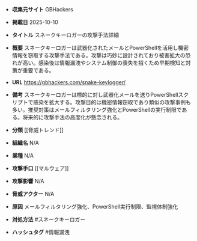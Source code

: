 - **収集元サイト**
GBHackers

- **掲載日**
2025-10-10

- **タイトル**
スネークキーロガーの攻撃手法詳細

- **概要**
スネークキーロガーは武器化されたメールとPowerShellを活用し機密情報を窃取する攻撃手法である。攻撃は巧妙に設計されており被害拡大の恐れが高い。感染後は情報漏洩やシステム制御の喪失を招くため早期検知と対策が重要である。

- **URL**
https://gbhackers.com/snake-keylogger/

- **備考**
スネークキーロガーは標的に対し武器化メールを送りPowerShellスクリプトで感染を拡大する。攻撃目的は機密情報窃取であり類似の攻撃事例も多い。推奨対策はメールフィルタリング強化とPowerShellの実行制限である。将来的に攻撃手法の高度化が懸念される。

- **分類**
[[脅威トレンド]]

- **組織名**
N/A

- **業種**
N/A

- **攻撃手口**
[[マルウェア]]

- **攻撃影響**
N/A

- **脅威アクター**
N/A

- **原因**
メールフィルタリング強化、PowerShell実行制限、監視体制強化

- **対処方法**
#スネークキーロガー

- **ハッシュタグ**
#情報漏洩
